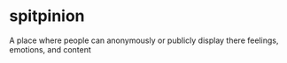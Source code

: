 # spitpinion
A place where people can anonymously or publicly display there feelings, emotions, and content
